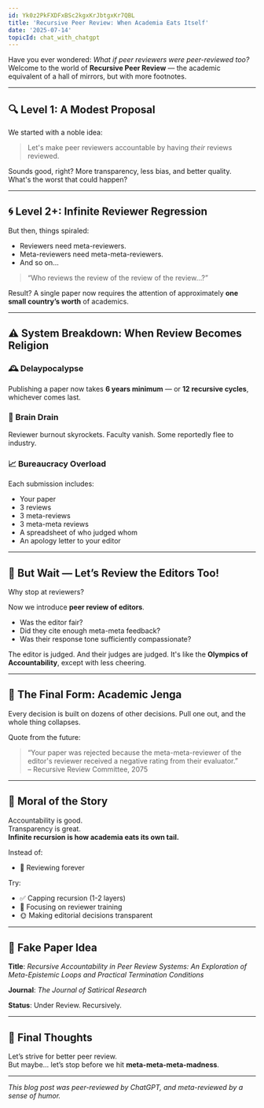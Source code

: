 ```yaml
---
id: Yk0z2PkFXDFxBSc2kgxKrJbtgxKr7QBL
title: 'Recursive Peer Review: When Academia Eats Itself'
date: '2025-07-14'
topicId: chat_with_chatgpt
---
```


Have you ever wondered: *What if peer reviewers were peer-reviewed too?*  
Welcome to the world of **Recursive Peer Review** — the academic equivalent of a hall of mirrors, but with more footnotes.

---

## 🔍 Level 1: A Modest Proposal

We started with a noble idea:  
> Let's make peer reviewers accountable by having *their* reviews reviewed.

Sounds good, right? More transparency, less bias, and better quality. What's the worst that could happen?

---

## 🌀 Level 2+: Infinite Reviewer Regression

But then, things spiraled:

- Reviewers need meta-reviewers.
- Meta-reviewers need meta-meta-reviewers.
- And so on...

> “Who reviews the review of the review of the review…?”

Result? A single paper now requires the attention of approximately **one small country’s worth** of academics.

---

## ⚠️ System Breakdown: When Review Becomes Religion

### 🕰️ Delaypocalypse
Publishing a paper now takes **6 years minimum** — or **12 recursive cycles**, whichever comes last.

### 🧠 Brain Drain
Reviewer burnout skyrockets. Faculty vanish. Some reportedly flee to industry.

### 📈 Bureaucracy Overload
Each submission includes:
- Your paper
- 3 reviews
- 3 meta-reviews
- 3 meta-meta reviews
- A spreadsheet of who judged whom
- An apology letter to your editor

---

## 🎩 But Wait — Let’s Review the Editors Too!

Why stop at reviewers?

Now we introduce **peer review of editors**.

- Was the editor fair?
- Did they cite enough meta-meta feedback?
- Was their response tone sufficiently compassionate?

The editor is judged. And their judges are judged. It's like the **Olympics of Accountability**, except with less cheering.

---

## 🧱 The Final Form: Academic Jenga

Every decision is built on dozens of other decisions. Pull one out, and the whole thing collapses.

Quote from the future:

> “Your paper was rejected because the meta-meta-reviewer of the editor's reviewer received a negative rating from their evaluator.”  
> – Recursive Review Committee, 2075

---

## 🧠 Moral of the Story

Accountability is good.  
Transparency is great.  
**Infinite recursion is how academia eats its own tail.**

Instead of:
- 🔁 Reviewing forever

Try:
- ✅ Capping recursion (1-2 layers)
- 🧠 Focusing on reviewer training
- 🌞 Making editorial decisions transparent

---

## 📝 Fake Paper Idea

**Title**: *Recursive Accountability in Peer Review Systems: An Exploration of Meta-Epistemic Loops and Practical Termination Conditions*

**Journal**: *The Journal of Satirical Research*

**Status**: Under Review. Recursively.

---

## 💬 Final Thoughts

Let’s strive for better peer review.  
But maybe... let’s stop before we hit **meta-meta-meta-madness**.

---

_This blog post was peer-reviewed by ChatGPT, and meta-reviewed by a sense of humor._ 